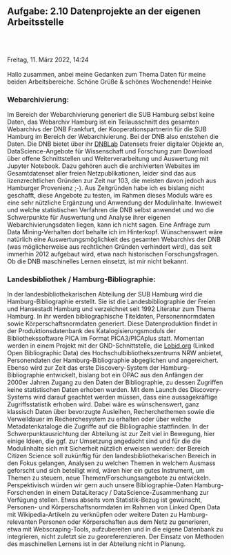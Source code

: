 ## Aufgabe: 2.10 Datenprojekte an der eigenen Arbeitsstelle
<br/><br/>  

Freitag, 11. März 2022, 14:24
<br/><br/>
Hallo zusammen,
anbei meine Gedanken zum Thema Daten für meine beiden Arbeitsbereiche. Schöne Grüße & schönes Wochenende! Heinke
  
  
### Webarchivierung:

Im Bereich der Webarchivierung generiert die SUB Hamburg selbst keine Daten, das Webarchiv Hamburg ist ein Teilausschnitt des gesamten Webarchivs der DNB Frankfurt, der Kooperationspartnerin für die SUB Hamburg im Bereich der Webarchivierung. Bei der DNB also entstehen die Daten. Die DNB bietet über ihr [DNBLab](https://www.dnb.de/dnblab) Datensets freier digitaler Objekte an, DataScience-Angebote für Wissenschaft und Forschung zum Download über offene Schnittstellen und Weiterverarbeitung und Auswertung mit Jupyter Notebook. Dazu gehören auch die archivierten Websites im Gesamtdatenset aller freien Netzpublikationen, leider sind das aus lizenzrechtlichen Gründen zur Zeit nur 103, die meisten davon jedoch aus Hamburger Provenienz ;-). Aus Zeitgründen habe ich es bislang nicht geschafft, diese Angebote zu testen, im Rahmen dieses Moduls wäre es eine sehr nützliche Ergänzung und Anwendung der Modulinhalte. Inwieweit und welche statistischen Verfahren die DNB selbst anwendet und wo die Schwerpunkte für Auswertung und Analyse ihrer eigenen Webarchivierungsdaten liegen, kann ich nicht sagen. Eine Anfrage zum Data Mining-Verhalten dort behalte ich im Hinterkopf. Wünschenswert wäre natürlich eine Auswertungsmöglichkeit des gesamten Webarchivs der DNB (was möglicherweise aus rechtlichen Gründen verhindert wird), das seit immerhin 2012 aufgebaut wird, etwa nach historischen Forschungsfragen. Ob die DNB maschinelles Lernen einsetzt, ist mir nicht bekannt.

 

### Landesbibliothek / Hamburg-Bibliographie:

In der landesbibliothekarischen Abteilung der SUB Hamburg wird die Hamburg-Bibliographie erstellt. Sie ist die Landesbibliographie der Freien und Hansestadt Hamburg und verzeichnet seit 1992 Literatur zum Thema Hamburg. In ihr werden bibliographische Titeldaten, Personennormdaten sowie Körperschaftsnormdaten generiert. Diese Datenproduktion findet in der Produktionsdatenbank des Katalogisierungsmoduls der Bibliothekssoftware PICA im Format PICA3/PICAplus statt. Momentan werden in einem Projekt mit der GND-Schnittstelle, die [Lobid.org](https://lobid.org/gnd) (Linked Open Bibliographic Data) des Hochschulbibliothekszentrums NRW anbietet, Personendaten der Hamburg-Bibliographie abgeglichen und angereichert. Ebenso wird zur Zeit das erste Discovery-System der Hamburg-Bibliographie entwickelt, bislang bot ein OPAC aus den Anfängen der 2000er Jahren Zugang zu den Daten der Bibliographie, zu dessen Zugriffen keine statistischen Daten erhoben wurden. Mit dem Launch des Discovery-Systems wird darauf geachtet werden müssen, dass eine aussagekräftige Zugriffsstatistik erhoben wird. Dabei wäre es wünschenswert, ganz klassisch Daten über bevorzugte Ausleihen, Recherchethemen sowie die Verweildauer im Recherchesystem zu erhalten oder über welche Metadatenkataloge die Zugriffe auf die Bibliographie stattfinden. In der Schwerpunktausrichtung der Abteilung ist zur Zeit viel in Bewegung, hier einige Ideen, die ggf. zur Umsetzung angedacht sind und für die die Modulinhalte sich mit Sicherheit nützlich erweisen werden: der Bereich Citizen Science soll zukünftig für den landesbibliothekarischen Bereich in den Fokus gelangen, Analysen zu welchen Themen in welchem Ausmass geforscht und sich beteiligt wird, wären hier ein gutes Instrument, um Themen zu steuern, neue Themen/Forschungsangebote zu entwickeln. Perspektivisch würden wir gern auch unsere Bibliographie-Daten Hamburg-Forschenden in einem DataLiteracy / DataScience-Zusammenhang zur Verfügung stellen. Etwas abseits vom Statistik-Bezug ist gewünscht, Personen- und Körperschaftsnormdaten im Rahmen von Linked Open Data mit Wikipedia-Artikeln zu verknüpfen oder weitere Daten zu Hamburg-relevanten Personen oder Körperschaften aus dem Netz zu generieren, etwa mit Webscraping-Tools, aufzubereiten und in die eigene Datenbank zu integrieren, nicht zuletzt sie zu georeferenzieren. Der Einsatz von Methoden des maschinellen Lernens ist in der Abteilung nicht in Planung.

